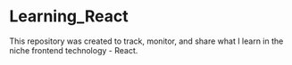 # Learning_React
This repository was created to track, monitor, and share what I learn in the niche frontend technology - React.
